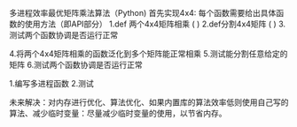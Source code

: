 多进程效率最优矩阵乘法算法（Python)
首先实现4x4:
每个函数需要给出具体函数的使用方法（即API部分）
1.def 两个4x4矩阵相乘 ( )
2.def分割4x4矩阵 ( )
3.测试两个函数协调是否运行正常

4.将两个4x4矩阵相乘的函数泛化到多个矩阵能正常相乘
5.测试能分割任意给定的矩阵
6.测试两个函数协调是否运行正常

1.编写多进程函数
2.测试





未来解决：对内存进行优化、算法优化、如果内置库的算法效率低则使用自己写的算法、减少临时变量：尽量减少临时变量的使用，以节省内存。


